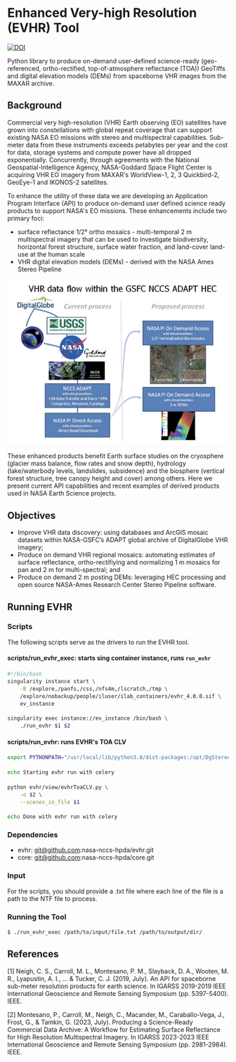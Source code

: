 # Enhanced Very-high Resolution (EVHR) Tool

[![DOI](https://zenodo.org/badge/325633657.svg)](https://zenodo.org/doi/10.5281/zenodo.10062470)

Python library to produce on-demand user-defined science-ready (geo-referenced, ortho-rectified, top-of-atmosphere reflectance (TOA)) GeoTiffs and digital elevation models (DEMs) from spaceborne VHR images from the MAXAR archive.

## Background

Commercial very high-resolution (VHR) Earth observing (EO) satellites have grown into constellations with global
repeat coverage that can support existing NASA EO missions with stereo and multispectral capabilities. Sub-meter
data from these instruments exceeds petabytes per year and the cost for data, storage systems and compute power
have all dropped exponentially. Concurrently, through agreements with the National Geospatial-Intelligence Agency,
NASA-Goddard Space Flight Center is acquiring VHR EO imagery from MAXAR's WorldView-1, 2, 3 Quickbird-2,
GeoEye-1 and IKONOS-2 satellites. 

To enhance the utility of these data we are developing an Application Program Interface (API) to produce on-demand
user defined science ready products to support NASA's EO missions. These enhancements include two primary foci:
- surface reflectance 1/2° ortho mosaics - multi-temporal 2 m multispectral imagery that can be used to investigate
biodiversity, horizontal forest structure, surface water fraction, and land-cover land-use at the human scale
- VHR digital elevation models (DEMs) - derived with the NASA Ames Stereo Pipeline

![evhr-workflow](docs/evhr-workflow.png)

These enhanced products benefit Earth surface studies on the cryosphere (glacier mass balance, flow rates and
snow depth), hydrology (lake/waterbody levels, landslides, subsidence) and the biosphere (vertical forest structure,
tree canopy height and cover) among others. Here we present current API capabilities and recent examples of derived
products used in NASA Earth Science projects.

## Objectives

- Improve VHR data discovery: using databases and ArcGIS mosaic datasets within NASA-GSFC’s ADAPT global archive of
DigitalGlobe VHR imagery;
- Produce on demand VHR regional mosaics: automating estimates of surface reflectance, ortho-rectifiying and
normalizing 1 m mosaics for pan and 2 m for multi-spectral; and
- Produce on demand 2 m posting DEMs: leveraging HEC processing and open source NASA-Ames Research Center Stereo
Pipeline software.

## Running EVHR

### Scripts

The following scripts serve as the drivers to run the EVHR tool.

#### scripts/run_evhr_exec: starts sing container instance, runs `run_evhr`

```bash
#!/bin/bash
singularity instance start \
	-B /explore,/panfs,/css,/nfs4m,/lscratch,/tmp \
	/explore/nobackup/people/iluser/ilab_containers/evhr_4.0.0.sif \
	ev_instance

singularity exec instance://ev_instance /bin/bash \
	./run_evhr $1 $2
```

#### scripts/run_evhr: runs EVHR's TOA CLV

```bash
export PYTHONPATH="/usr/local/lib/python3.8/dist-packages:/opt/DgStereo/pygeotools:/opt/DgStereo/dgtools:$PWD:$PWD/evhr:$PWD/core"

echo Starting evhr run with celery

python evhr/view/evhrToaCLV.py \
	-o $2 \
	--scenes_in_file $1

echo Done with evhr run with celery
```

### Dependencies

- evhr: git@github.com:nasa-nccs-hpda/evhr.git
- core: git@github.com:nasa-nccs-hpda/core.git

### Input

For the scripts, you should provide a .txt file where each line of the file is a path to the NTF file to process.

### Running the Tool

```bash
$ ./run_evhr_exec /path/to/input/file.txt /path/to/output/dir/
```

## References

[1] Neigh, C. S., Carroll, M. L., Montesano, P. M., Slayback, D. A., Wooten, M. R., Lyapustin, A. I., ... & Tucker, C. J. (2019, July). An API for spaceborne sub-meter resolution products for earth science. In IGARSS 2019-2019 IEEE International Geoscience and Remote Sensing Symposium (pp. 5397-5400). IEEE.

[2] Montesano, P., Carroll, M., Neigh, C., Macander, M., Caraballo-Vega, J., Frost, G., & Tamkin, G. (2023, July). Producing a Science-Ready Commercial Data Archive: A Workflow for Estimating Surface Reflectance for High Resolution Multispectral Imagery. In IGARSS 2023-2023 IEEE International Geoscience and Remote Sensing Symposium (pp. 2981-2984). IEEE.
